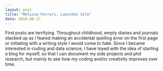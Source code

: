 ```yaml
---
layout: post
title: "Melissa Ferrari, Launches Site"
date: 2018-06-17
---
```


First posts are terrifying. Throughout childhood, empty diaries and journals stacked up as I feared making an accidental
spelling error on the first page or initiating with a writing style I would come to hate.  Since I became interested in 
coding and data science, I have toyed with the idea of starting a blog for myself, so that I can document my side projects
and phd research, but mainly to see how my coding and/or creativity improves over time.
